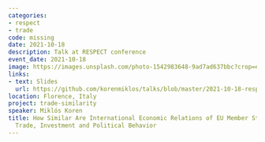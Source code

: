 ```yaml
---
categories:
- respect
- trade
code: missing
date: 2021-10-18
description: Talk at RESPECT conference
event_date: 2021-10-18
image: https://images.unsplash.com/photo-1542983648-9ad7ad637bbc?crop=entropy&cs=tinysrgb&fit=max&fm=jpg&ixid=M3w2ODAxOTV8MHwxfHJhbmRvbXx8fHx8fHx8fDE3MzI2NDM2MTl8&ixlib=rb-4.0.3&q=80&w=1080
links:
- text: Slides
  url: https://github.com/korenmiklos/talks/blob/master/2021-10-18-respect/README.pdf
location: Florence, Italy
project: trade-similarity
speaker: Miklós Koren
title: How Similar Are International Economic Relations of EU Member States? Comparing
  Trade, Investment and Political Behavior
---
```

